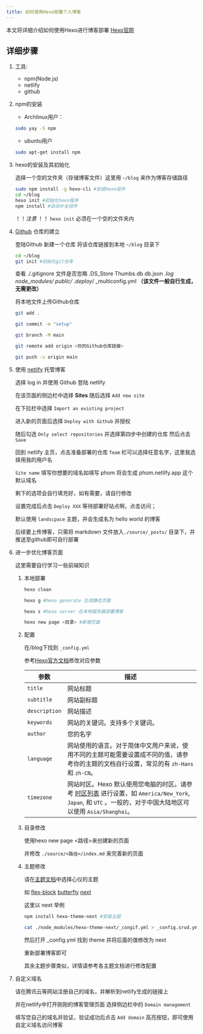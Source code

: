 ```yaml
---
title: 如何使用Hexo部署个人博客
---
```


   本文将详细介绍如何使用Hexo进行博客部署
   [Hexo官网](hexo.io)

## 详细步骤

1. 工具:

    - npm(Node.js)
    - netlify
    - github

2. npm的安装
   - Archlinux用户：

   ```sh
   sudo yay -S npm
   ```

   - ubuntu用户

   ```sh
   sudo apt-get install npm
   ```

3. hexo的安装及其初始化

   选择一个空的文件夹（存储博客文件）这里用 `~/blog` 来作为博客存储路径

   ```sh
   sudo npm install -g hexo-cli #安装hexo组件
   cd ~/blog
   hexo init #初始化hexo程序
   npm install #自动补全组件
   ```

    ！！*注意* ！！ `hexo init` 必须在一个空的文件夹内

4. [Github](https://github.com/) 仓库的建立

   登陆Github
   新建一个仓库
   将该仓库链接到本地 `~/blog` 目录下

   ```sh
   cd ~/blog
   git init #初始化git仓库
   ```

   查看 ./.gitignore 文件是否忽略
   .DS_Store
   Thumbs.db
   db.json
   *.log
   node_modules/
   public/
   .deploy*/
   _multiconfig.yml
   **（该文件一般自行生成，无需更改）**

   将本地文件上传Github仓库

   ```sh
   git add .

   git commit -m "setup"

   git branch -M main

   git remote add origin <你的Github仓库链接>

   git push -u origin main
   ```

5. 使用 [netlify](https://app.netlify.com/) 托管博客

   选择 log in 并使用 Github 登陆 netlify

   在该页面的侧边栏中选择 **Sites** 随后选择 `Add new site`

   在下拉栏中选择 `Import an existing project`

   进入新的页面后选择 `Deploy with Github` 并授权

   随后勾选 `Only select repositories` 并选择第四步中创建的仓库 然后点击 `Save`

   回到 netlify 主页，点击准备部署的仓库 `Team` 栏可以选择任意名字，这里我选择用我的用户名

   `Site name` 填写你想要的域名如填写 phom 将会生成 phom.netlify.app 这个默认域名

   剩下的选项会自行填充好，如有需要，请自行修改

   设置完成后点击 `Deploy XXX` 等待部署好站点啊，点击访问；

   默认使用 `landscpace` 主题，并会生成名为 hello world 的博客

   后续要上传博客，只需将 markdown 文件放入`./source/_posts/` 目录下，并推送至github即可自行部署

6. 进一步优化博客页面

     这里需要自行学习一些前端知识

   1. 本地部署

      ```sh
      hexo clean
      
      hexo g #hexo generate 生成静态页面
      
      hexo s #hexo server 在本地服务器部署博客

      hexo new page <目录> #新增页面

      ```

   2. 配置

      在/blog下找到 `_config.yml`

      参考[Hexo官方文档](https://hexo.io/zh-cn/docs/configuration)修改对应参数

      <table>
       <thead>
         <tr>
          <th>参数</th>
          <th>描述</th>
         </tr>
       </thead>
       <tbody>
        <tr>
         <td><code>title</code></td>
         <td>网站标题</td>
        </tr>
        <tr>
         <td><code>subtitle</code></td>
         <td>网站副标题</td>
        </tr>
        <tr>
         <td><code>description</code></td>
         <td>网站描述</td>
        </tr>
        <tr>
         <td><code>keywords</code></td>
         <td>网站的关键词。支持多个关键词。</td>
        </tr>
        <tr>
         <td><code>author</code></td>
         <td>您的名字</td>
        </tr>
        <tr>
         <td><code>language</code></td>
         <td>网站使用的语言。对于简体中文用户来说，使用不同的主题可能需要设置成不同的值，请参考你的主题的文档自行设置，常见的有 <code>zh-Hans</code>和 <code>zh-CN</code>。</td>
        </tr>
        <tr>
         <td><code>timezone</code></td>
         <td>网站时区。Hexo 默认使用您电脑的时区。请参考 <a target="_blank" rel="noopener external nofollow noreferrer" href="https://en.wikipedia.org/wiki/List_of_tz_database_time_zones">时区列表</a> 进行设置，如 <code>America/New_York</code>, <code>Japan</code>, 和 <code>UTC</code> 。一般的，对于中国大陆地区可以使用 <code>Asia/Shanghai</code>。</td>
        </tr>
       </tbody>
      </table>
   3. 目录修改
      
      使用hexo new page <路径>来创建新的页面

      并修改 `./source/<路径>/index.md` 来完善新的页面

   4. 主题修改
      
      请在[主题文档](https://hexo.io/themes/)中选择心仪的主题

      如 [flex-block](https://github.com/miiiku/hexo-theme-flexblock) [butterfly](https://butterfly.js.org/) [next](https://theme-next.js.org/)

      这里以 next 举例

      ```sh 
      npm install hexo-theme-next #安装主题
      
      cat ./node_modules/hexo-theme-next/_congif.yml > _config.srud.yml #将配置文件拷贝至主目录

      ```
      然后打开 _config.yml 找到 theme 并将后面的值修改为 next
      
      重新部署博客即可

      其余主题步骤类似，详情请参考各主题文档进行修改配置

7. 自定义域名
   
   请在腾讯云等网站注册自己的域名，并解析到netlify生成的链接上

   并在netlify中打开刚刚的博客管理页面 选择侧边栏中的 `Domain management`

   填写您自己的域名并验证，验证成功后点击 `Add domain` 高亮按钮，即可使用自定义域名访问博客
   